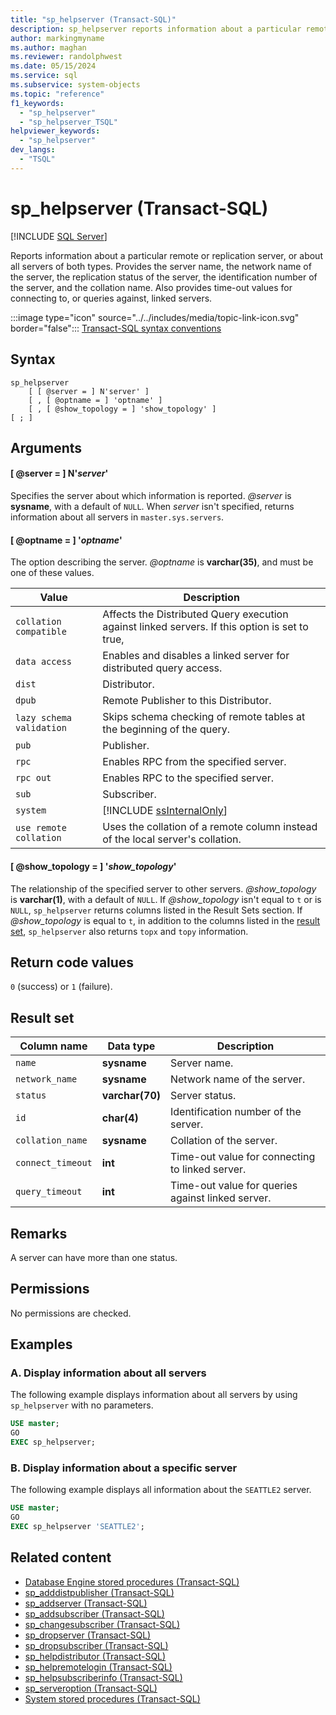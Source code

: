 ```yaml
---
title: "sp_helpserver (Transact-SQL)"
description: sp_helpserver reports information about a particular remote or replication server, or about all servers of both types.
author: markingmyname
ms.author: maghan
ms.reviewer: randolphwest
ms.date: 05/15/2024
ms.service: sql
ms.subservice: system-objects
ms.topic: "reference"
f1_keywords:
  - "sp_helpserver"
  - "sp_helpserver_TSQL"
helpviewer_keywords:
  - "sp_helpserver"
dev_langs:
  - "TSQL"
---
```

# sp_helpserver (Transact-SQL)

[!INCLUDE [SQL Server](../../includes/applies-to-version/sqlserver.md)]

Reports information about a particular remote or replication server, or about all servers of both types. Provides the server name, the network name of the server, the replication status of the server, the identification number of the server, and the collation name. Also provides time-out values for connecting to, or queries against, linked servers.

:::image type="icon" source="../../includes/media/topic-link-icon.svg" border="false"::: [Transact-SQL syntax conventions](../../t-sql/language-elements/transact-sql-syntax-conventions-transact-sql.md)

## Syntax

```syntaxsql
sp_helpserver
    [ [ @server = ] N'server' ]
    [ , [ @optname = ] 'optname' ]
    [ , [ @show_topology = ] 'show_topology' ]
[ ; ]
```

## Arguments

#### [ @server = ] N'*server*'

Specifies the server about which information is reported. *@server* is **sysname**, with a default of `NULL`. When *server* isn't specified, returns information about all servers in `master.sys.servers`.

#### [ @optname = ] '*optname*'

The option describing the server. *@optname* is **varchar(35)**, and must be one of these values.

| Value | Description |
| --- | --- |
| `collation compatible` | Affects the Distributed Query execution against linked servers. If this option is set to true, |
| `data access` | Enables and disables a linked server for distributed query access. |
| `dist` | Distributor. |
| `dpub` | Remote Publisher to this Distributor. |
| `lazy schema validation` | Skips schema checking of remote tables at the beginning of the query. |
| `pub` | Publisher. |
| `rpc` | Enables RPC from the specified server. |
| `rpc out` | Enables RPC to the specified server. |
| `sub` | Subscriber. |
| `system` | [!INCLUDE [ssInternalOnly](../../includes/ssinternalonly-md.md)] |
| `use remote collation` | Uses the collation of a remote column instead of the local server's collation. |

#### [ @show_topology = ] '*show_topology*'

The relationship of the specified server to other servers. *@show_topology* is **varchar(1)**, with a default of `NULL`. If *@show_topology* isn't equal to `t` or is `NULL`, `sp_helpserver` returns columns listed in the Result Sets section. If *@show_topology* is equal to `t`, in addition to the columns listed in the [result set](#result-set), `sp_helpserver` also returns `topx` and `topy` information.

## Return code values

`0` (success) or `1` (failure).

## Result set

| Column name | Data type | Description |
| --- | --- | --- |
| `name` | **sysname** | Server name. |
| `network_name` | **sysname** | Network name of the server. |
| `status` | **varchar(70)** | Server status. |
| `id` | **char(4)** | Identification number of the server. |
| `collation_name` | **sysname** | Collation of the server. |
| `connect_timeout` | **int** | Time-out value for connecting to linked server. |
| `query_timeout` | **int** | Time-out value for queries against linked server. |

## Remarks

A server can have more than one status.

## Permissions

No permissions are checked.

## Examples

### A. Display information about all servers

The following example displays information about all servers by using `sp_helpserver` with no parameters.

```sql
USE master;
GO
EXEC sp_helpserver;
```

### B. Display information about a specific server

The following example displays all information about the `SEATTLE2` server.

```sql
USE master;
GO
EXEC sp_helpserver 'SEATTLE2';
```

## Related content

- [Database Engine stored procedures (Transact-SQL)](database-engine-stored-procedures-transact-sql.md)
- [sp_adddistpublisher (Transact-SQL)](sp-adddistpublisher-transact-sql.md)
- [sp_addserver (Transact-SQL)](sp-addserver-transact-sql.md)
- [sp_addsubscriber (Transact-SQL)](sp-addsubscriber-transact-sql.md)
- [sp_changesubscriber (Transact-SQL)](sp-changesubscriber-transact-sql.md)
- [sp_dropserver (Transact-SQL)](sp-dropserver-transact-sql.md)
- [sp_dropsubscriber (Transact-SQL)](sp-dropsubscriber-transact-sql.md)
- [sp_helpdistributor (Transact-SQL)](sp-helpdistributor-transact-sql.md)
- [sp_helpremotelogin (Transact-SQL)](sp-helpremotelogin-transact-sql.md)
- [sp_helpsubscriberinfo (Transact-SQL)](sp-helpsubscriberinfo-transact-sql.md)
- [sp_serveroption (Transact-SQL)](sp-serveroption-transact-sql.md)
- [System stored procedures (Transact-SQL)](system-stored-procedures-transact-sql.md)
